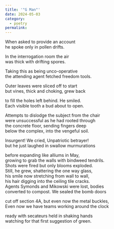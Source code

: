 ```yaml
---
title: '"G Man"'
date: 2024-05-03
category:
  - poetry
permalink:
---
```


When asked to provide an account  
he spoke only in pollen drifts.  

In the interrogation room the air  
was thick with drifting spores.  

Taking this as being unco-operative  
the attending agent fetched freedom tools.  

Outer leaves were sliced off to start  
but vines, thick and choking, grew back  

to fill the holes left behind. He smiled.  
Each visible tooth a bud about to open.  

Attempts to dislodge the subject from the chair  
were unsuccessful as he had rooted through  
the concrete floor, sending fingers deep  
below the complex, into the vengeful soil.

Insurgent! We cried, Unpatriotic betrayer!  
but he just laughed in swallow murmurations    

before expanding like alliums in May,  
growing to grab the walls with bindweed tendrils.  
Shots were fired but only blooms exploded.  
Still, he grew, shattering the one way glass,  
his smile now stretching from wall to wall,  
his hair digging into the ceiling tile cracks.  
Agents Symonds and Mikowski were lost, bodies  
converted to compost. We sealed the bomb  doors  

cut off section 4A, but even now the metal buckles,  
Even now we have teams working around the clock  

ready with secateurs held in shaking hands  
watching for that first suggestion of green.  